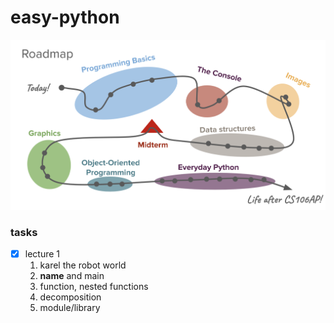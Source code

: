 # easy-python


<img src='./road_map.png' width="600" />


### tasks

- [x] lecture 1
  1. karel the robot world
  2. __name__ and main
  2. function, nested functions
  3. decomposition
  4. module/library
